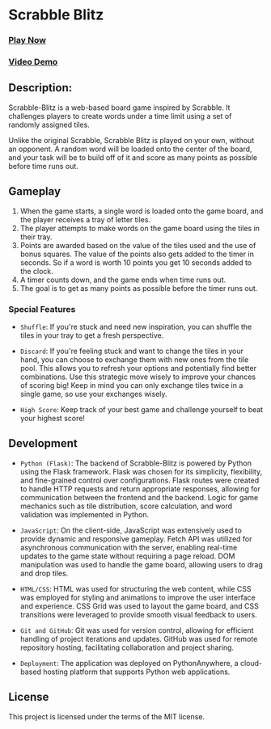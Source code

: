 # Scrabble Blitz

### [Play Now](http://devinpadron.pythonanywhere.com/)

### [Video Demo](https://www.youtube.com/watch?v=4xN2doP4wTk)

## Description:
Scrabble-Blitz is a web-based board game inspired by Scrabble. It challenges players to create words under a time limit using a set of randomly assigned tiles.

Unlike the original Scrabble, Scrabble Blitz is played on your own, without an opponent. A random word will be loaded onto the center of the board, and your task will be to build off of it and score as many points as possible before time runs out.

## Gameplay

1. When the game starts, a single word is loaded onto the game board, and the player receives a tray of letter tiles.
2. The player attempts to make words on the game board using the tiles in their tray.
3. Points are awarded based on the value of the tiles used and the use of bonus squares. The value of the points also gets added to the timer in seconds. So if a word is worth 10 points you get 10 seconds added to the clock.
4. A timer counts down, and the game ends when time runs out.
5. The goal is to get as many points as possible before the timer runs out.


### Special Features

* `Shuffle`: If you're stuck and need new inspiration, you can shuffle the tiles in your tray to get a fresh perspective.

* `Discard`: If you're feeling stuck and want to change the tiles in your hand, you can choose to exchange them with new ones from the tile pool. This allows you to refresh your options and potentially find better combinations. Use this strategic move wisely to improve your chances of scoring big! Keep in mind you can only exchange tiles twice in a single game, so use your exchanges wisely.

* `High Score`: Keep track of your best game and challenge yourself to beat your highest score!


## Development

* `Python (Flask)`: The backend of Scrabble-Blitz is powered by Python using the Flask framework. Flask was chosen for its simplicity, flexibility, and fine-grained control over configurations. Flask routes were created to handle HTTP requests and return appropriate responses, allowing for communication between the frontend and the backend. Logic for game mechanics such as tile distribution, score calculation, and word validation was implemented in Python.

* `JavaScript`: On the client-side, JavaScript was extensively used to provide dynamic and responsive gameplay. Fetch API was utilized for asynchronous communication with the server, enabling real-time updates to the game state without requiring a page reload. DOM manipulation was used to handle the game board, allowing users to drag and drop tiles.

* `HTML/CSS`: HTML was used for structuring the web content, while CSS was employed for styling and animations to improve the user interface and experience. CSS Grid was used to layout the game board, and CSS transitions were leveraged to provide smooth visual feedback to users.

* `Git and GitHub`: Git was used for version control, allowing for efficient handling of project iterations and updates. GitHub was used for remote repository hosting, facilitating collaboration and project sharing.

* `Deployment`: The application was deployed on PythonAnywhere, a cloud-based hosting platform that supports Python web applications.

## License

This project is licensed under the terms of the MIT license.
